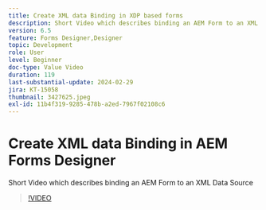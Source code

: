 ```yaml
---
title: Create XML data Binding in XDP based forms
description: Short Video which describes binding an AEM Form to an XML Data Source
version: 6.5
feature: Forms Designer,Designer
topic: Development
role: User
level: Beginner
doc-type: Value Video
duration: 119
last-substantial-update: 2024-02-29
jira: KT-15058
thumbnail: 3427625.jpeg
exl-id: 11b4f319-9285-478b-a2ed-7967f02108c6
---
```

# Create XML data Binding in AEM Forms Designer

Short Video which describes binding an AEM Form to an XML Data Source

>[!VIDEO](https://video.tv.adobe.com/v/3427625/?learn=on)
